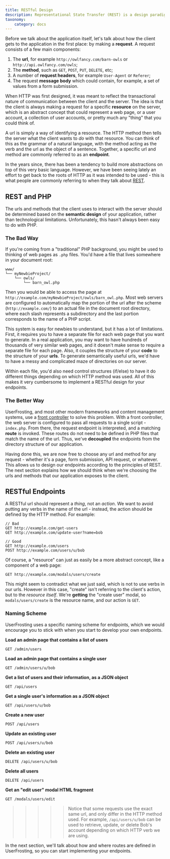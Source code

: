 ```yaml
---
title: RESTful Design
description: Representational State Transfer (REST) is a design paradigm for efficient, scalable communication between clients and the server.
taxonomy:
    category: docs
---
```


Before we talk about the application itself, let's talk about how the client gets to the application in the first place: by making a **request**.  A request consists of a few main components:

1. The **url**, for example `http://owlfancy.com/barn-owls` or `http://api.owlfancy.com/owls`;
2. The **method**, such as `GET`, `POST`, `PUT`, `DELETE`, etc;
3. A number of **request headers**, for example `User-Agent` or `Referer`;
4. The request **message body** which could contain, for example, a set of values from a form submission.

When HTTP was first designed, it was meant to reflect the transactional nature of communication between the client and the server.  The idea is that the client is always making a request for a specific **resource** on the server, which is an abstract concept that could represent a web page, or a user account, a collection of user accounts, or pretty much any "thing" that you could think of.

A url is simply a way of identifying a resource.  The HTTP method then tells the server what the client wants to _do_ with that resource.  You can think of this as the grammar of a natural language, with the method acting as the verb and the url as the object of a sentence.  Together, a specific url and method are commonly referred to as an **endpoint**.

In the years since, there has been a tendency to build more abstractions on top of this very basic language.  However, we have been seeing lately an effort to get back to the roots of HTTP as it was intended to be used - this is what people are commonly referring to when they talk about [REST](https://en.wikipedia.org/wiki/Representational_state_transfer).

## REST and PHP

The urls and methods that the client uses to interact with the server should be determined based on the **semantic design** of your application, rather than technological limitations.  Unfortunately, this hasn't always been easy to do with PHP.

### The Bad Way

If you're coming from a "traditional" PHP background, you might be used to thinking of web pages as `.php` files.  You'd have a file that lives somewhere in your document root:

```
www/
└── myNewbieProject/
    └── owls/
        └── barn_owl.php
```

Then you would be able to access the page at `http://example.com/myNewbieProject/owls/barn_owl.php`.  Most web servers are configured to automatically map the portion of the url after the scheme (`http://example.com/`) to an actual file in the document root directory, where each slash represents a subdirectory and the last portion corresponds to the name of a PHP script.

This system is easy for newbies to understand, but it has a lot of limitations.  First, it requires you to have a separate file for each web page that you want to generate.  In a real application, you may want to have hundreds of thousands of very similar web pages, and it doesn't make sense to require a separate file for each page.  Also, it couples the structure of your **code** to the structure of your **urls**.  To generate semantically useful urls, we'd have to have a messy and complicated maze of directories on our server.

Within each file, you'd also need control structures (if/else) to have it do different things depending on which HTTP method was used.  All of this makes it very cumbersome to implement a RESTful design for your endpoints.

### The Better Way

UserFrosting, and most other modern frameworks and content management systems, use a [front controller](/routes-and-controllers/front-controller) to solve this problem.  With a front controller, the web server is configured to pass all requests to a single script - `index.php`.  From there, the request endpoint is interpreted, and a matching **route** is invoked.  These routes do not need to be defined in PHP files that match the name of the url.  Thus, we've **decoupled** the endpoints from the directory structure of our application.

Having done this, we are now free to choose any url and method for any request - whether it's a page, form submission, API request, or whatever.  This allows us to design our endpoints according to the principles of REST.  The next section explains how we should think when we're choosing the urls and methods that our application exposes to the client.

## RESTful Endpoints

A RESTful url should represent a _thing_, not an _action_.  We want to avoid putting any verbs in the name of the url - instead, the action should be defined by the HTTP method.  For example:

```
// Bad
GET http://example.com/get-users
GET http://example.com/update-user?name=bob

// Good
GET http://example.com/users
POST http://example.com/users/u/bob
```

Of course, a "resource" can just as easily be a more abstract concept, like a component of a web page:

```
GET http://example.com/modals/users/create
```

This might seem to contradict what we just said, which is not to use verbs in our urls.  However in this case, "create" isn't referring to the client's action, but to the _resource itself_.  We're **getting** the "create user" modal, so `modals/users/create` is the resource name, and our action is `GET`.

### Naming Scheme

UserFrosting uses a specific naming scheme for endpoints, which we would encourage you to stick with when you start to develop your own endpoints.

**Load an admin page that contains a list of users**

`GET /admin/users`

**Load an admin page that contains a single user**

`GET /admin/users/u/bob`

**Get a list of users and their information, as a JSON object**

`GET /api/users`

**Get a single user's information as a JSON object**

`GET /api/users/u/bob`

**Create a new user**

`POST /api/users`

**Update an existing user**

`POST /api/users/u/bob`

**Delete an existing user**

`DELETE /api/users/u/bob`

**Delete all users**

`DELETE /api/users`

**Get an "edit user" modal HTML fragment**

`GET /modals/users/edit`

>>>>> Notice that some requests use the exact same url, and only differ in the HTTP method used.  For example, `/api/users/u/bob` can be used to retrieve, update, or delete Bob's account depending on which HTTP verb we are using.

In the next section, we'll talk about how and where routes are defined in UserFrosting, so you can start implementing your endpoints.
